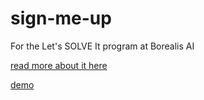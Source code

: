 # sign-me-up
For the Let's SOLVE It program at Borealis AI

[read more about it here](https://rbcborealis.com/news/ai-for-good-rbc-borealis-is-helping-undergrads-in-canada-use-ai-to-solve-societal-problems/)

[demo](https://youtu.be/UW4Wpbg8bC4)
